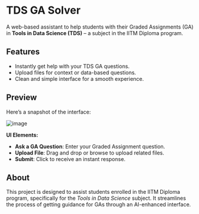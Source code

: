 # TDS GA Solver

A web-based assistant to help students with their Graded Assignments (GA) in **Tools in Data Science (TDS)** – a subject in the IITM Diploma program.

## Features

- Instantly get help with your TDS GA questions.
- Upload files for context or data-based questions.
- Clean and simple interface for a smooth experience.

## Preview

Here’s a snapshot of the interface:

![image](https://github.com/user-attachments/assets/39064508-e4fc-40fb-ab69-64cdbe47e084)

**UI Elements:**
- **Ask a GA Question**: Enter your Graded Assignment question.
- **Upload File**: Drag and drop or browse to upload related files.
- **Submit**: Click to receive an instant response.

## About

This project is designed to assist students enrolled in the IITM Diploma program, specifically for the *Tools in Data Science* subject. It streamlines the process of getting guidance for GAs through an AI-enhanced interface.


